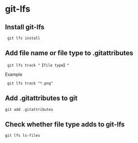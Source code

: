 # git-lfs

## Install git-lfs

     git lfs install
     
## Add file name or file type to .gitattributes

     git lfs track "【file type】"

Example

     git lfs track "*.png"
     
## Add .gitattributes to git

    git add .gitattributes
    
## Check whether file type adds to git-lfs

    git lfs ls-files
